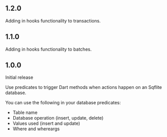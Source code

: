 ## 1.2.0

Adding in hooks functionality to transactions.

## 1.1.0

Adding in hooks functionality to batches.

## 1.0.0

Initial release

Use predicates to trigger Dart methods when actions happen on an Sqflite database.

You can use the following in your database predicates:
- Table name
- Database operation (insert, update, delete)
- Values used (insert and update)
- Where and whereargs
